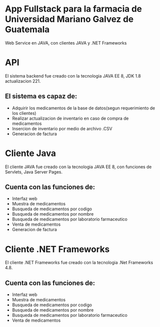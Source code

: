 # App Fullstack para la farmacia de Universidad Mariano Galvez de Guatemala
Web Service en JAVA, con clientes JAVA y .NET Frameworks

# API
El sistema backend fue creado con la tecnologia JAVA EE 8, JDK 1.8 actualizacion 221.
## El sistema es capaz de:
* Adquirir los medicamentos de la base de datos(segun requerimiento de los clientes)
* Realizar actualizacion de inventario en caso de compra de medicamentos
* Insercion de inventario por medio de archivo .CSV
* Generacion de factura

# Cliente Java
El cliente JAVA fue creado con la tecnologia JAVA EE 8, con funciones de Servlets, Java Server Pages.
## Cuenta con las funciones de:
* Interfaz web 
* Muestra de medicamentos
* Busqueda de medicamentos por codigo
* Busqueda de medicamentos por nombre
* Busqueda de medicamentos por laboratorio farmaceutico
* Venta de medicamentos
* Generacion de factura

# Cliente .NET Frameworks
El cliente .NET Frameworks fue creado con la tecnologia .Net Frameworks 4.8.
## Cuenta con las funciones de:
* Interfaz web 
* Muestra de medicamentos
* Busqueda de medicamentos por codigo
* Busqueda de medicamentos por nombre
* Busqueda de medicamentos por laboratorio farmaceutico
* Venta de medicamentos
